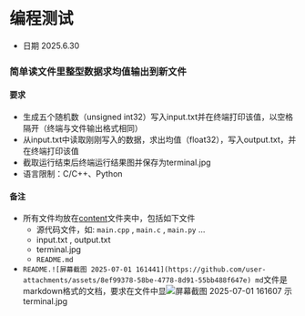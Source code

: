 # 编程测试
- 日期 2025.6.30
### 简单读文件里整型数据求均值输出到新文件
#### 要求
- 生成五个随机数（unsigned int32）写入input.txt并在终端打印该值，以空格隔开（终端与文件输出格式相同）
- 从input.txt中读取刚刚写入的数据，求出均值（float32），写入output.txt，并在终端打印该值
- 截取运行结束后终端运行结果图并保存为terminal.jpg
- 语言限制：C/C++、Python
#### 备注
- 所有文件均放在[content](/work_1/content/)文件夹中，包括如下文件
    - 源代码文件，如: `main.cpp` , `main.c` , `main.py` ...
    - input.txt , output.txt
    - terminal.jpg
    - `README.md`
- `README.![屏幕截图 2025-07-01 161441](https://github.com/user-attachments/assets/8ef99378-58be-4778-8d91-55bb488f647e)
md`文件是markdown格式的文档，要求在文件中显![屏幕截图 2025-07-01 161607](https://github.com/user-attachments/assets/559c19bb-d98b-4729-8166-b32ee7339c74)
示terminal.jpg

